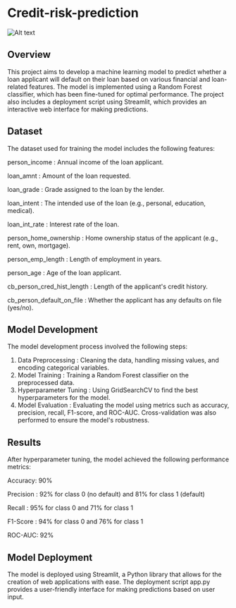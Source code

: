 # Credit-risk-prediction
![Alt text]("C:\Users\DavidKamiti\Downloads\pexels-pixabay-210600.jpg")


## Overview

This project aims to develop a machine learning model to predict whether a loan applicant will default on their loan based on various financial and loan-related features. The model is implemented using a Random Forest classifier, which has been fine-tuned for optimal performance. The project also includes a deployment script using Streamlit, which provides an interactive web interface for making predictions.

## Dataset

The dataset used for training the model includes the following features:

person_income : Annual income of the loan applicant.

loan_amnt : Amount of the loan requested.

loan_grade : Grade assigned to the loan by the lender.

loan_intent : The intended use of the loan (e.g., personal, education, medical).

loan_int_rate : Interest rate of the loan.

person_home_ownership : Home ownership status of the applicant (e.g., rent, own, mortgage).

person_emp_length : Length of employment in years.

person_age : Age of the loan applicant.

cb_person_cred_hist_length : Length of the applicant's credit history.

cb_person_default_on_file : Whether the applicant has any defaults on file (yes/no).

## Model Development

The model development process involved the following steps:

1. Data Preprocessing : Cleaning the data, handling missing values, and encoding categorical variables.
2. Model Training : Training a Random Forest classifier on the preprocessed data.
3. Hyperparameter Tuning : Using GridSearchCV to find the best hyperparameters for the model.
4. Model Evaluation : Evaluating the model using metrics such as accuracy, precision, recall, F1-score, and ROC-AUC. Cross-validation was also performed to ensure the model's robustness.
## Results
After hyperparameter tuning, the model achieved the following performance metrics:

Accuracy: 90%

Precision : 92% for class 0 (no default) and 81% for class 1 (default)

Recall : 95% for class 0 and 71% for class 1

F1-Score : 94% for class 0 and 76% for class 1

ROC-AUC: 92%
## Model Deployment

The model is deployed using Streamlit, a Python library that allows for the creation of web applications with ease. The deployment script app.py provides a user-friendly interface for making predictions based on user input.
